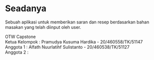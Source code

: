 # Seadanya
Sebuah aplikasi untuk memberikan saran dan resep berdasarkan bahan masakan yang telah diinput oleh user.

OTW Capstone<br/>
Ketua Kelompok : Pramudya Kusuma Hardika - 20/460558/TK/51147<br/>
Anggota 1 : Alfath Nuurlatihf Sulistanto - 20/460538/TK/51127<br/>
Anggota 2 :<br/>

